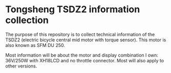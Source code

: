 # Tongsheng TSDZ2 information collection

The purpose of this repository is to collect technical information of the TSDZ2 (electric bicycle central mid motor with torque sensor). This motor is also known as SFM DU 250.

Most information will be about the motor and display combination I own: 36V/250W with XH18LCD and no throttle connector.
Most will also apply to other versions.
